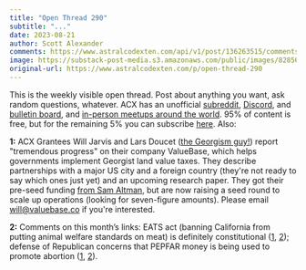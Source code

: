 ```yaml
---
title: "Open Thread 290"
subtitle: "..."
date: 2023-08-21
author: Scott Alexander
comments: https://www.astralcodexten.com/api/v1/post/136263515/comments?&all_comments=true
image: https://substack-post-media.s3.amazonaws.com/public/images/82856a3a-2f3a-4b5f-8309-8b7d8644ff87_255x255.webp
original-url: https://www.astralcodexten.com/p/open-thread-290
---
```

This is the weekly visible open thread. Post about anything you want, ask random questions, whatever. ACX has an unofficial [subreddit](https://www.reddit.com/r/slatestarcodex/), [Discord](https://discord.gg/RTKtdut), and [bulletin board](https://www.datasecretslox.com/index.php), and [in-person meetups around the world](https://www.lesswrong.com/community?filters%5B0%5D=SSC). 95% of content is free, but for the remaining 5% you can subscribe [here](https://astralcodexten.substack.com/subscribe?). Also:

**1:** ACX Grantees Will Jarvis and Lars Doucet ([the Georgism guy!](https://astralcodexten.substack.com/p/your-book-review-progress-and-poverty)) report "tremendous progress" on their company ValueBase, which helps governments implement Georgist land value taxes. They describe partnerships with a major US city and a foreign country (they're not ready to say which ones just yet) and an upcoming research paper. They got their pre-seed funding [from Sam Altman](https://techcrunch.com/2023/02/01/valuebase-backed-by-sam-altmans-hydrazine-raises-1-6-million-seed-round/), but are now raising a seed round to scale up operations (looking for seven-figure amounts). Please email [will@valuebase.co](mailto:will@valuebase.co) if you're interested.

**2:** Comments on this month’s links: EATS act (banning California from putting animal welfare standards on meat) is definitely constitutional ([1](https://astralcodexten.substack.com/p/links-for-august-2023/comment/22133756), [2](https://astralcodexten.substack.com/p/links-for-august-2023/comment/22127925)); defense of Republican concerns that PEPFAR money is being used to promote abortion ([1](https://astralcodexten.substack.com/p/links-for-august-2023/comment/22127865), [2](https://astralcodexten.substack.com/p/links-for-august-2023/comment/22171207)).
